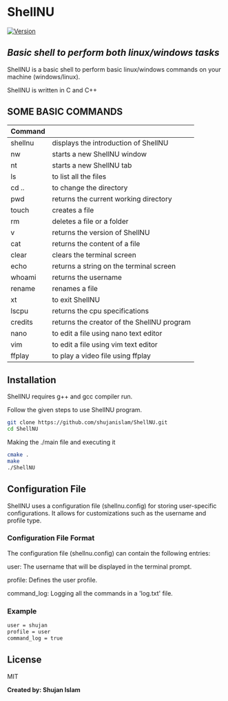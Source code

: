 # ShellNU
[![Version](https://img.shields.io/badge/Version-v0.0.3-darkorange?style=flat)]()
## _Basic shell to perform both linux/windows tasks_

ShellNU is a basic shell to perform basic linux/windows commands on your machine (windows/linux).

ShellNU is written in C and C++

## SOME BASIC COMMANDS

| Command |  |
| ------ | ------ |
| shellnu | displays the introduction of ShellNU |
| nw | starts a new ShellNU window |
| nt | starts a new ShellNU tab |
| ls | to list all the files |
| cd .. | to change the directory |
| pwd | returns the current working directory |
| touch | creates a file |
| rm | deletes a file or a folder |
| v | returns the version of ShellNU |
| cat | returns the content of a file |
| clear | clears the terminal screen |
| echo | returns a string on the terminal screen |
| whoami | returns the username |
| rename | renames a file |
| xt | to exit ShellNU |
| lscpu | returns the cpu specifications |
| credits | returns the creator of the ShellNU program |
| nano | to edit a file using nano text editor |
| vim | to edit a file using vim text editor |
| ffplay | to play a video file using ffplay |

## Installation

ShellNU requires g++ and gcc compiler run.

Follow the given steps to use ShellNU program.

```sh
git clone https://github.com/shujanislam/ShellNU.git
cd ShellNU
```

Making the ./main file and executing it

```sh
cmake .
make
./ShellNU
```

## Configuration File

ShellNU uses a configuration file (shellnu.config) for storing user-specific configurations. It allows for customizations such as the username and profile type.

### Configuration File Format

The configuration file (shellnu.config) can contain the following entries:

user: The username that will be displayed in the terminal prompt.

profile: Defines the user profile.

command_log: Logging all the commands in a 'log.txt' file.

### Example

```sh
user = shujan
profile = user
command_log = true
```

## License

MIT

**Created by: Shujan Islam**
